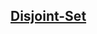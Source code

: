 ## [Disjoint-Set](https://legendary-zebra-xj456pwj726w95.github.dev/)

<!-- notecardId: 1755970177311 -->
